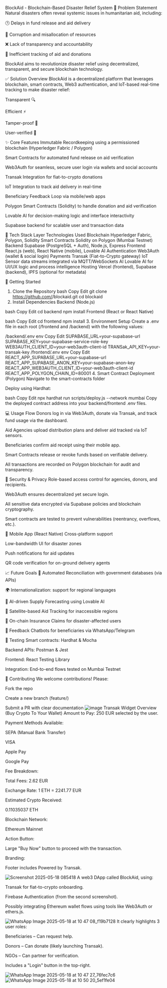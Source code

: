
BlockAid - Blockchain-Based Disaster Relief System
🚨 Problem Statement
Natural disasters often reveal systemic issues in humanitarian aid, including:

🕒 Delays in fund release and aid delivery

💸 Corruption and misallocation of resources

❌ Lack of transparency and accountability

🧾 Inefficient tracking of aid and donations

BlockAid aims to revolutionize disaster relief using decentralized, transparent, and secure blockchain technology.

✅ Solution Overview
BlockAid is a decentralized platform that leverages blockchain, smart contracts, Web3 authentication, and IoT-based real-time tracking to make disaster relief:

Transparent 🔍

Efficient ⚡

Tamper-proof 🔐

User-verified 📲

✨ Core Features
Immutable Recordkeeping using a permissioned blockchain (Hyperledger Fabric / Polygon)

Smart Contracts for automated fund release on aid verification

Web3Auth for seamless, secure user login via wallets and social accounts

Transak Integration for fiat-to-crypto donations

IoT Integration to track aid delivery in real-time

Beneficiary Feedback Loop via mobile/web apps

Polygon Smart Contracts (Solidity) to handle donation and aid verification

Lovable AI for decision-making logic and interface interactivity

Supabase backend for scalable user and transaction data

🧠 Tech Stack
Layer	Technologies Used
Blockchain	Hyperledger Fabric, Polygon, Solidity
Smart Contracts	Solidity on Polygon (Mumbai Testnet)
Backend	Supabase (PostgreSQL + Auth), Node.js, Express
Frontend	React.js (web), React Native (mobile), Lovable AI
Authentication	Web3Auth (wallet & social login)
Payments	Transak (Fiat-to-Crypto gateway)
IoT	Sensor data streams integrated via MQTT/WebSockets
AI	Lovable AI for UI/UX logic and process intelligence
Hosting	Vercel (frontend), Supabase (backend), IPFS (optional for metadata)

🚀 Getting Started
1. Clone the Repository
bash
Copy
Edit
git clone https://github.com/<your-username>/blockaid.git
cd blockaid
2. Install Dependencies
Backend (Node.js)

bash
Copy
Edit
cd backend
npm install
Frontend (React or React Native)

bash
Copy
Edit
cd frontend
npm install
3. Environment Setup
Create a .env file in each root (/frontend and /backend) with the following values:

/backend/.env
env
Copy
Edit
SUPABASE_URL=your-supabase-url
SUPABASE_KEY=your-supabase-service-role-key
WEB3AUTH_CLIENT_ID=your-web3auth-client-id
TRANSak_API_KEY=your-transak-key
/frontend/.env
env
Copy
Edit
REACT_APP_SUPABASE_URL=your-supabase-url
REACT_APP_SUPABASE_ANON_KEY=your-supabase-anon-key
REACT_APP_WEB3AUTH_CLIENT_ID=your-web3auth-client-id
REACT_APP_POLYGON_CHAIN_ID=80001
4. Smart Contract Deployment (Polygon)
Navigate to the smart-contracts folder

Deploy using Hardhat:

bash
Copy
Edit
npx hardhat run scripts/deploy.js --network mumbai
Copy the deployed contract address into your backend/frontend .env files.

💻 Usage Flow
Donors log in via Web3Auth, donate via Transak, and track fund usage via the dashboard.

Aid Agencies upload distribution plans and deliver aid tracked via IoT sensors.

Beneficiaries confirm aid receipt using their mobile app.

Smart Contracts release or revoke funds based on verifiable delivery.

All transactions are recorded on Polygon blockchain for audit and transparency.

🔐 Security & Privacy
Role-based access control for agencies, donors, and recipients.

Web3Auth ensures decentralized yet secure login.

All sensitive data encrypted via Supabase policies and blockchain cryptography.

Smart contracts are tested to prevent vulnerabilities (reentrancy, overflows, etc.).

📱 Mobile App (React Native)
Cross-platform support

Low-bandwidth UI for disaster zones

Push notifications for aid updates

QR code verification for on-ground delivery agents

📈 Future Goals
🔄 Automated Reconciliation with government databases (via APIs)

🌍 Internationalization: support for regional languages

🤖 AI-driven Supply Forecasting using Lovable AI

📡 Satellite-based Aid Tracking for inaccessible regions

🏦 On-chain Insurance Claims for disaster-affected users

💬 Feedback Chatbots for beneficiaries via WhatsApp/Telegram

🧪 Testing
Smart contracts: Hardhat & Mocha

Backend APIs: Postman & Jest

Frontend: React Testing Library

Integration: End-to-end flows tested on Mumbai Testnet

🤝 Contributing
We welcome contributions! Please:

Fork the repo

Create a new branch (feature/<feature-name>)

Submit a PR with clear documentation
![image](https://github.com/user-attachments/assets/a88f1094-61bb-40e0-bb48-5d8ff61afd40)
Transak Widget Overview (Buy Crypto To Your Wallet)
Amount to Pay:
250 EUR selected by the user.

Payment Methods Available:

SEPA (Manual Bank Transfer)

VISA

Apple Pay

Google Pay

Fee Breakdown:

Total Fees: 2.62 EUR

Exchange Rate: 1 ETH = 2241.77 EUR

Estimated Crypto Received:

0.11035037 ETH

Blockchain Network:

Ethereum Mainnet

Action Button:

Large "Buy Now" button to proceed with the transaction.

Branding:

Footer includes Powered by Transak.

![Screenshot 2025-05-18 085418](https://github.com/user-attachments/assets/6b142a6d-b926-49fe-961c-4954d4a246a9)
A web3 DApp called BlockAid, using:

Transak for fiat-to-crypto onboarding.

Firebase Authentication (from the second screenshot).

Possibly integrating Ethereum wallet flows using tools like Web3Auth or ethers.js.

![WhatsApp Image 2025-05-18 at 10 47 08_f19b7128](https://github.com/user-attachments/assets/03d05f1b-71d4-4e6a-a3e6-4b98816bb415)
It clearly highlights 3 user roles:

Beneficiaries – Can request help.

Donors – Can donate (likely launching Transak).

NGOs – Can partner for verification.

Includes a "Login" button in the top-right.


![WhatsApp Image 2025-05-18 at 10 47 27_76fec7c6](https://github.com/user-attachments/assets/58d79b24-fb58-4f8b-a474-9a5a444f8ef3)
![WhatsApp Image 2025-05-18 at 10 50 20_5ef1fe04](https://github.com/user-attachments/assets/1c136da0-ab04-42e0-ac68-cefc7c6fa394)





